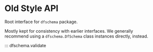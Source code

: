 # Old Style API

Root interface for `dfschema` package.

Mostly kept for consistency with earlier interfaces.
We generally recommend using a `dfschema.DfSchema` class instances
directly, instead.


::: dfschema.validate
